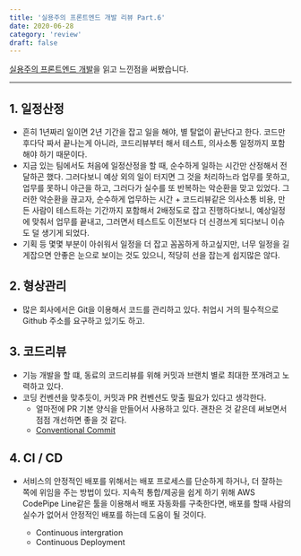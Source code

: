 ```yaml
---
title: '실용주의 프론트엔드 개발 리뷰 Part.6'
date: 2020-06-28
category: 'review'
draft: false
---
```


[실용주의 프론트엔드 개발](https://peter-cho.gitbook.io/book/)을 읽고 느낀점을 써봤습니다.

---

## 1. 일정산정

- 흔히 1년짜리 일이면 2년 기간을 잡고 일을 해야, 별 탈없이 끝난다고 한다. 코드만 후다닥 짜서 끝나는게 아니라,
  코드리뷰부터 해서 테스트, 의사소통 일정까지 포함해야 하기 때문이다.
- 지금 있는 팀에서도 처음에 일정산정을 할 때, 순수하게 일하는 시간만 산정해서 전달하곤 했다. 그러다보니 예상 외의 일이 터지면
  그 것을 처리하느라 업무를 못하고, 업무를 못하니 야근을 하고, 그러다가 실수를 또 반복하는 악순환을 맞고 있었다.
  그러한 악순환을 끊고자, 순수하게 업무하는 시간 + 코드리뷰같은 의사소통 비용, 만든 사람이 테스트하는 기간까지 포함해서 2배정도로 잡고 진행하다보니,
  예상일정에 맞춰서 업무를 끝내고, 그러면서 테스트도 이전보다 더 신경쓰게 되다보니 이슈도 덜 생기게 되었다.
- 기획 등 몇몇 부분이 아쉬워서 일정을 더 잡고 꼼꼼하게 하고싶지만, 너무 일정을 길게잡으면 안좋은 눈으로 보이는 것도 있으니, 적당히 선을 잡는게
  쉽지많은 않다.

## 2. 형상관리

- 많은 회사에서은 Git을 이용해서 코드를 관리하고 있다. 취업시 거의 필수적으로 Github 주소를 요구하고 있기도 하고.

## 3. 코드리뷰

- 기능 개발을 할 떄, 동료의 코드리뷰를 위해 커밋과 브랜치 별로 최대한 쪼개려고 노력하고 있다.
- 코딩 컨벤션을 맞추듯이, 커밋과 PR 컨벤션도 맞출 필요가 있다고 생각한다.
  - 얼마전에 PR 기본 양식을 만들어서 사용하고 있다. 괜찬은 것 같은데 써보면서 점점 개선하면 좋을 것 같다.
  - [Conventional Commit](https://www.conventionalcommits.org/en/v1.0.0/)

## 4. CI / CD

- 서비스의 안정적인 배포를 위해서는 배포 프로세스를 단순하게 하거나, 더 잘하는 쪽에 위임을 주는 방법이 있다. 지속적 통합/제공을 쉽게 하기 위해
  AWS CodePipe Line같은 툴을 이용해서 배포 자동화를 구축한다면, 배포를 할때 사람의 실수가 없어서 안정적인 배포를 하는데 도움이 될 것이다.

  - Continuous intergration
  - Continuous Deployment
